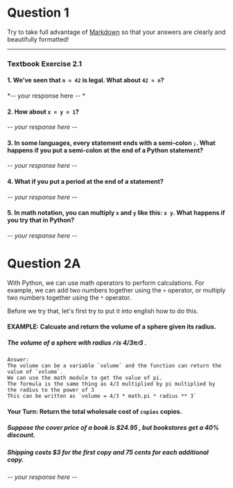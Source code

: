 # Question 1

Try to take full advantage of [Markdown](https://www.google.com/url?q=https%3A%2F%2Fguides.github.com%2Ffeatures%2Fmastering-markdown%2F) so that your answers are clearly and beautifully formatted!

---

### **Textbook Exercise 2.1**

#### 1. We’ve seen that `n = 42` is legal. What about `42 = n`?  
*-- your response here -- *  

#### 2. How about `x = y = 1`?  
*-- your response here --*  

#### 3. In some languages, every statement ends with a semi-colon `;`. What happens if you put a semi-colon at the end of a Python statement?  
*-- your response here --*  

#### 4. What if you put a period at the end of a statement?  
*-- your response here --*  

#### 5. In math notation, you can multiply `x` and `y` like this: `x y`. What happens if you try that in Python?  
*-- your response here --*  


# Question 2A

With Python, we can use math operators to perform calculations. For example, we can add two numbers together using the `+` operator, or multiply two numbers together using the `*` operator.

Before we try that, let's first try to put it into english how to do this.

#### EXAMPLE: Calcuate and return the volume of a sphere given its radius.

##### The volume of a sphere with radius  𝑟  is  4/3π𝑟3 . 

    Answer: 
    The volume can be a variable `volume` and the function can return the value of `volume`.
    We can use the math module to get the value of pi.
    The formula is the same thing as 4/3 multiplied by pi multiplied by  the radius to the power of 3
    This can be written as `volume = 4/3 * math.pi * radius ** 3`

 #### Your Turn: Return the total wholesale cost of `copies` copies.
    
 ##### Suppose the cover price of a book is  $24.95 , but bookstores get a  40%  discount. 
 ##### Shipping costs  $3  for the first copy and 75 cents for each additional copy.

*-- your response here --* 